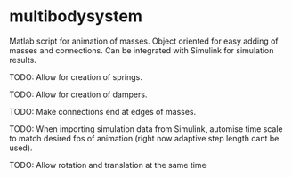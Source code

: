 # multibodysystem

Matlab script for animation of masses. Object oriented for easy adding of masses and connections.
Can be integrated with Simulink for simulation results.

TODO: Allow for creation of springs.

TODO: Allow for creation of dampers.

TODO: Make connections end at edges of masses.

TODO: When importing simulation data from Simulink, automise time scale to match desired fps of animation (right now adaptive step length cant be used).

TODO: Allow rotation and translation at the same time